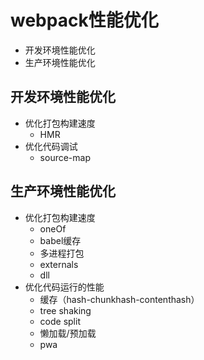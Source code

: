 # webpack性能优化
* 开发环境性能优化
* 生产环境性能优化

## 开发环境性能优化
* 优化打包构建速度
  * HMR
* 优化代码调试
  * source-map

## 生产环境性能优化
* 优化打包构建速度
  * oneOf
  * babel缓存
  * 多进程打包
  * externals
  * dll 
* 优化代码运行的性能
   * 缓存（hash-chunkhash-contenthash）
   * tree shaking
   * code split
   * 懒加载/预加载
   * pwa 